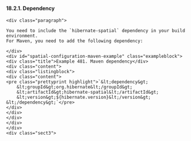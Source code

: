  #### 18.2.1. Dependency

    <div class="paragraph">

    You need to include the `hibernate-spatial` dependency in your build environment.
    For Maven, you need to add the following dependency:

    </div>
    <div id="spatial-configuration-maven-example" class="exampleblock">
    <div class="title">Example 481. Maven dependency</div>
    <div class="content">
    <div class="listingblock">
    <div class="content">
    <pre class="prettyprint highlight">`&lt;dependency&gt;
        &lt;groupId&gt;org.hibernate&lt;/groupId&gt;
        &lt;artifactId&gt;hibernate-spatial&lt;/artifactId&gt;
        &lt;version&gt;${hibernate.version}&lt;/version&gt;
    &lt;/dependency&gt;`</pre>
    </div>
    </div>
    </div>
    </div>
    </div>
    <div class="sect3">
